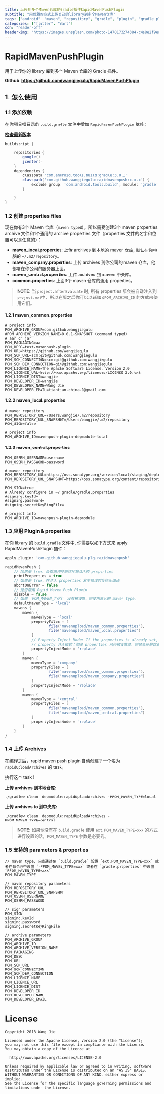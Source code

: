 ```yaml
---
title: 上传到多个Maven仓库的Gradle插件RapidMavenPushPlugin
subtitle: "用优雅的方式上传自己的library到多个Maven仓库"
tags: ["android", "maven", "repository", "gradle", "plugin", "gradle plugin", "java", "aar", "jar"]
categories: ["flutter", "dart"]
cdn: "header-off"
header-img: "https://images.unsplash.com/photo-1470173274384-c4e8e2f9ea4c?ixlib=rb-0.3.5&s=fb6828bc716833c47fa09e1395094d15&auto=format&fit=crop&w=800&q=80"
---
```


# RapidMavenPushPlugin

用于上传你的 library 库到多个 Maven 仓库的 Gradle 插件。

**Github: <https://github.com/wangjiegulu/RapidMavenPushPlugin>**

## 1. 怎么使用

### 1.1 添加依赖

在你项目根目录的 `build.gradle` 文件中增加 `RapidMavenPushPlugin` 依赖：

**[检查最新版本](http://search.maven.org/#search%7Cga%7C1%7Crapidmavenpush)**

```gradle
buildscript {

    repositories {
        google()
        jcenter()
    }
    dependencies {
        classpath 'com.android.tools.build:gradle:3.0.1'
        classpath('com.github.wangjiegulu:rapidmavenpush:x.x.x') {
            exclude group: 'com.android.tools.build', module: 'gradle'
        }

    }
}
```

### 1.2 创建 properties files

现在你有3个 Maven 仓库（`maven type`s），所以需要创建3个 maven properties archive 文件和1个通用的 archive properties 文件（properties 文件的名字和位置可以是任意的）：

- **maven_local.properties**: 上传 archives 到本地的 maven 仓库, 默认在你电脑的 `~/.m2/repository`。
- **maven_company.properties**: 上传 archives 到你公司的 maven 仓库，他部署在你公司的服务器上面。
- **maven_central.properties**: 上传 archives 到 maven 中央库。
- **common.properties**: 上面3个 maven 仓库的通用 properties。

> **NOTE**: 当 `project.afterEvaluate` 时, 所有 properties 都会被自动注入到 `project.ext`中，所以在那之后你可以以诸如 `$POM_ARCHIVE_ID` 的方式来使用它们。

#### 1.2.1 maven_common.properties

```
# project info
POM_ARCHIVE_GROUP=com.github.wangjiegulu
#POM_ARCHIVE_VERSION_NAME=0.0.1-SNAPSHOT (command typed)
# aar or jar
POM_PACKAGING=aar
POM_DESC=test-mavenpush-plugin
POM_URL=https://github.com/wangjiegulu
POM_SCM_URL=scm:git@github.com:wangjiegulu
POM_SCM_CONNECTION=scm:git@github.com:wangjiegulu
POM_SCM_DEV_CONNECTION=git@github.com:wangjiegulu
POM_LICENCE_NAME=The Apache Software License, Version 2.0
POM_LICENCE_URL=http://www.apache.org/licenses/LICENSE-2.0.txt
POM_LICENCE_DIST=wangjie
POM_DEVELOPER_ID=wangjie
POM_DEVELOPER_NAME=Wang Jie
POM_DEVELOPER_EMAIL=tiantian.china.2@gmail.com
```

#### 1.2.2 maven_local.properties

```
# maven repository
POM_REPOSITORY_URL=/Users/wangjie/.m2/repository
POM_REPOSITORY_URL_SNAPSHOT=/Users/wangjie/.m2/repository
POM_SIGN=false

# project info
POM_ARCHIVE_ID=mavenpush-plugin-depmodule-local

```

#### 1.2.3 maven_central.properties

```
POM_OSSRH_USERNAME=username
POM_OSSRH_PASSWORD=password

# maven repository
POM_REPOSITORY_URL=https://oss.sonatype.org/service/local/staging/deploy/maven2/
POM_REPOSITORY_URL_SNAPSHOT=https://oss.sonatype.org/content/repositories/snapshots/

POM_SIGN=true
# Already configure in ~/.gradle/gradle.properties
#signing.keyId=
#signing.password=
#signing.secretKeyRingFile=

# project info
POM_ARCHIVE_ID=mavenpush-plugin-depmodule
```

### 1.3 应用 Plugin & properties

在你 library 的 `build.gradle` 文件中, 你需要以如下方式来 apply RapidMavenPushPlugin 插件：

```gradle
apply plugin: 'com.github.wangjiegulu.plg.rapidmavenpush'

rapidMavenPush {
    // 如果是 true，会在编译时期打印被注入的 properties
    printProperties = true
    // 如果是 true，在注入 properties 发生错误时会终止编译
    abortOnError = false
    // 是否禁用 Rapid Maven Push Plugin
    disable = false
    // 如果 `POM_MAVEN_TYPE` 没有被设置，则使用默认的 maven type。
    defaultMavenType = 'local'
    mavens {
        maven {
            mavenType = 'local'
            propertyFiles = [
                    file("mavenupload/maven_common.properties"),
                    file("mavenupload/maven_local.properties")
            ]
            // Property Inject Mode: If the properties is already set, replace it or skip
            // property 注入模式：如果 properties 已经被设置过，则替换还是跳过
            propertyInjectMode = 'replace'
        }
        maven {
            mavenType = 'company'
            propertyFiles = [
                    file("mavenupload/maven_common.properties"),
                    file("mavenupload/maven_company.properties")
            ]
            propertyInjectMode = 'replace'
        }
        maven {
            mavenType = 'central'
            propertyFiles = [
                    file("mavenupload/maven_common.properties"),
                    file("mavenupload/maven_central.properties")
            ]
            propertyInjectMode = 'replace'
        }
    }
}
```

### 1.4 上传 Archives

在编译之后，rapid maven push plugin 自动创建了一个名为 `rapidUploadArchives` 的 task。

执行这个 task !

**上传 archives 到本地仓库:**

```
./gradlew clean :depmodule:rapidUploadArchives -PPOM_MAVEN_TYPE=local
```

**上传 archives to 到中央库:**

```
./gradlew clean :depmodule:rapidUploadArchives -PPOM_MAVEN_TYPE=central
```

> **NOTE**: 如果你没有在 `build.gradle` 使用 `ext.POM_MAVEN_TYPE=xxx` 的方式进行设置的话，`POM_MAVEN_TYPE` 参数是必要的。


### 1.5 支持的 parameters & properties

```
// maven type, 只能通过在 `build.gradle` 设置 `ext.POM_MAVEN_TYPE=xxx` 或者在命令行中设置 `-PPOM_MAVEN_TYPE=xxx` 或者在 `gradle.properties` 中设置 `PPOM_MAVEN_TYPE=xxx`
POM_MAVEN_TYPE

// maven repository parameters
POM_REPOSITORY_URL
POM_REPOSITORY_URL_SNAPSHOT
POM_OSSRH_USERNAME
POM_OSSRH_PASSWORD

// sign parameters
POM_SIGN
signing.keyId
signing.password
signing.secretKeyRingFile

// archive parameters
POM_ARCHIVE_GROUP
POM_ARCHIVE_ID
POM_ARCHIVE_VERSION_NAME
POM_PACKAGING
POM_DESC
POM_URL
POM_SCM_URL
POM_SCM_CONNECTION
POM_SCM_DEV_CONNECTION
POM_LICENCE_NAME
POM_LICENCE_URL
POM_LICENCE_DIST
POM_DEVELOPER_ID
POM_DEVELOPER_NAME
POM_DEVELOPER_EMAIL
```

License
=======

```
Copyright 2018 Wang Jie

Licensed under the Apache License, Version 2.0 (the "License");
you may not use this file except in compliance with the License.
You may obtain a copy of the License at

  http://www.apache.org/licenses/LICENSE-2.0

Unless required by applicable law or agreed to in writing, software
distributed under the License is distributed on an "AS IS" BASIS,
WITHOUT WARRANTIES OR CONDITIONS OF ANY KIND, either express or implied.
See the License for the specific language governing permissions and
limitations under the License.
```




